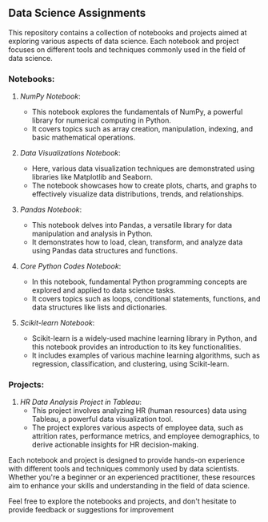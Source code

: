 ## Data Science Assignments

This repository contains a collection of notebooks and projects aimed at exploring various aspects of data science. Each notebook and project focuses on different tools and techniques commonly used in the field of data science.

### Notebooks:

1. *NumPy Notebook*:
   - This notebook explores the fundamentals of NumPy, a powerful library for numerical computing in Python.
   - It covers topics such as array creation, manipulation, indexing, and basic mathematical operations.

2. *Data Visualizations Notebook*:
   - Here, various data visualization techniques are demonstrated using libraries like Matplotlib and Seaborn.
   - The notebook showcases how to create plots, charts, and graphs to effectively visualize data distributions, trends, and relationships.

3. *Pandas Notebook*:
   - This notebook delves into Pandas, a versatile library for data manipulation and analysis in Python.
   - It demonstrates how to load, clean, transform, and analyze data using Pandas data structures and functions.

4. *Core Python Codes Notebook*:
   - In this notebook, fundamental Python programming concepts are explored and applied to data science tasks.
   - It covers topics such as loops, conditional statements, functions, and data structures like lists and dictionaries.

5. *Scikit-learn Notebook*:
   - Scikit-learn is a widely-used machine learning library in Python, and this notebook provides an introduction to its key functionalities.
   - It includes examples of various machine learning algorithms, such as regression, classification, and clustering, using Scikit-learn.

### Projects:

1. *HR Data Analysis Project in Tableau*:
   - This project involves analyzing HR (human resources) data using Tableau, a powerful data visualization tool.
   - The project explores various aspects of employee data, such as attrition rates, performance metrics, and employee demographics, to derive actionable insights for HR decision-making.

Each notebook and project is designed to provide hands-on experience with different tools and techniques commonly used by data scientists. Whether you're a beginner or an experienced practitioner, these resources aim to enhance your skills and understanding in the field of data science.



Feel free to explore the notebooks and projects, and don't hesitate to provide feedback or suggestions for improvement
